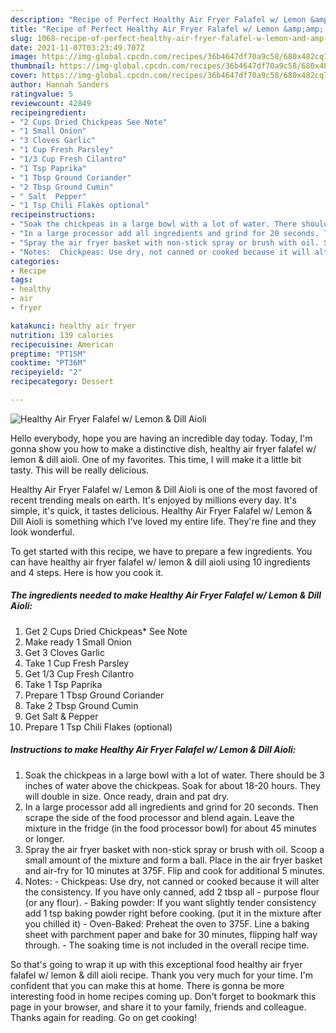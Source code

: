 ```yaml
---
description: "Recipe of Perfect Healthy Air Fryer Falafel w/ Lemon &amp;amp; Dill Aioli"
title: "Recipe of Perfect Healthy Air Fryer Falafel w/ Lemon &amp;amp; Dill Aioli"
slug: 1068-recipe-of-perfect-healthy-air-fryer-falafel-w-lemon-and-amp-dill-aioli
date: 2021-11-07T03:23:49.707Z
image: https://img-global.cpcdn.com/recipes/36b4647df70a9c58/680x482cq70/healthy-air-fryer-falafel-w-lemon-dill-aioli-recipe-main-photo.jpg
thumbnail: https://img-global.cpcdn.com/recipes/36b4647df70a9c58/680x482cq70/healthy-air-fryer-falafel-w-lemon-dill-aioli-recipe-main-photo.jpg
cover: https://img-global.cpcdn.com/recipes/36b4647df70a9c58/680x482cq70/healthy-air-fryer-falafel-w-lemon-dill-aioli-recipe-main-photo.jpg
author: Hannah Sanders
ratingvalue: 5
reviewcount: 42849
recipeingredient:
- "2 Cups Dried Chickpeas See Note"
- "1 Small Onion"
- "3 Cloves Garlic"
- "1 Cup Fresh Parsley"
- "1/3 Cup Fresh Cilantro"
- "1 Tsp Paprika"
- "1 Tbsp Ground Coriander"
- "2 Tbsp Ground Cumin"
- " Salt  Pepper"
- "1 Tsp Chili Flakes optional"
recipeinstructions:
- "Soak the chickpeas in a large bowl with a lot of water. There should be 3 inches of water above the chickpeas. Soak for about 18-20 hours. They will double in size. Once ready, drain and pat dry."
- "In a large processor add all ingredients and grind for 20 seconds. Then scrape the side of the food processor and blend again. Leave the mixture in the fridge (in the food processor bowl) for about 45 minutes or longer."
- "Spray the air fryer basket with non-stick spray or brush with oil. Scoop a small amount of the mixture and form a ball. Place in the air fryer basket and air-fry for 10 minutes at 375F. Flip and cook for additional 5 minutes."
- "Notes:  Chickpeas: Use dry, not canned or cooked because it will alter the consistency. If you have only canned, add 2 tbsp all - purpose flour (or any flour). Baking powder: If you want slightly tender consistency add 1 tsp baking powder right before cooking. (put it in the mixture after you chilled it) Oven-Baked: Preheat the oven to 375F. Line a baking sheet with parchment paper and bake for 30 minutes, flipping half way through.  The soaking time is not included in the overall recipe time."
categories:
- Recipe
tags:
- healthy
- air
- fryer

katakunci: healthy air fryer 
nutrition: 139 calories
recipecuisine: American
preptime: "PT15M"
cooktime: "PT36M"
recipeyield: "2"
recipecategory: Dessert

---
```



![Healthy Air Fryer Falafel w/ Lemon &amp; Dill Aioli](https://img-global.cpcdn.com/recipes/36b4647df70a9c58/680x482cq70/healthy-air-fryer-falafel-w-lemon-dill-aioli-recipe-main-photo.jpg)

Hello everybody, hope you are having an incredible day today. Today, I'm gonna show you how to make a distinctive dish, healthy air fryer falafel w/ lemon &amp; dill aioli. One of my favorites. This time, I will make it a little bit tasty. This will be really delicious.



Healthy Air Fryer Falafel w/ Lemon &amp; Dill Aioli is one of the most favored of recent trending meals on earth. It's enjoyed by millions every day. It's simple, it's quick, it tastes delicious. Healthy Air Fryer Falafel w/ Lemon &amp; Dill Aioli is something which I've loved my entire life. They're fine and they look wonderful.


To get started with this recipe, we have to prepare a few ingredients. You can have healthy air fryer falafel w/ lemon &amp; dill aioli using 10 ingredients and 4 steps. Here is how you cook it.

<!--inarticleads1-->

##### The ingredients needed to make Healthy Air Fryer Falafel w/ Lemon &amp; Dill Aioli:

1. Get 2 Cups Dried Chickpeas* See Note
1. Make ready 1 Small Onion
1. Get 3 Cloves Garlic
1. Take 1 Cup Fresh Parsley
1. Get 1/3 Cup Fresh Cilantro
1. Take 1 Tsp Paprika
1. Prepare 1 Tbsp Ground Coriander
1. Take 2 Tbsp Ground Cumin
1. Get  Salt &amp; Pepper
1. Prepare 1 Tsp Chili Flakes (optional)




<!--inarticleads2-->

##### Instructions to make Healthy Air Fryer Falafel w/ Lemon &amp; Dill Aioli:

1. Soak the chickpeas in a large bowl with a lot of water. There should be 3 inches of water above the chickpeas. Soak for about 18-20 hours. They will double in size. Once ready, drain and pat dry.
1. In a large processor add all ingredients and grind for 20 seconds. Then scrape the side of the food processor and blend again. Leave the mixture in the fridge (in the food processor bowl) for about 45 minutes or longer.
1. Spray the air fryer basket with non-stick spray or brush with oil. Scoop a small amount of the mixture and form a ball. Place in the air fryer basket and air-fry for 10 minutes at 375F. Flip and cook for additional 5 minutes.
1. Notes:  - Chickpeas: Use dry, not canned or cooked because it will alter the consistency. If you have only canned, add 2 tbsp all - purpose flour (or any flour). - Baking powder: If you want slightly tender consistency add 1 tsp baking powder right before cooking. (put it in the mixture after you chilled it) - Oven-Baked: Preheat the oven to 375F. Line a baking sheet with parchment paper and bake for 30 minutes, flipping half way through.  - The soaking time is not included in the overall recipe time.




So that's going to wrap it up with this exceptional food healthy air fryer falafel w/ lemon &amp; dill aioli recipe. Thank you very much for your time. I'm confident that you can make this at home. There is gonna be more interesting food in home recipes coming up. Don't forget to bookmark this page in your browser, and share it to your family, friends and colleague. Thanks again for reading. Go on get cooking!
